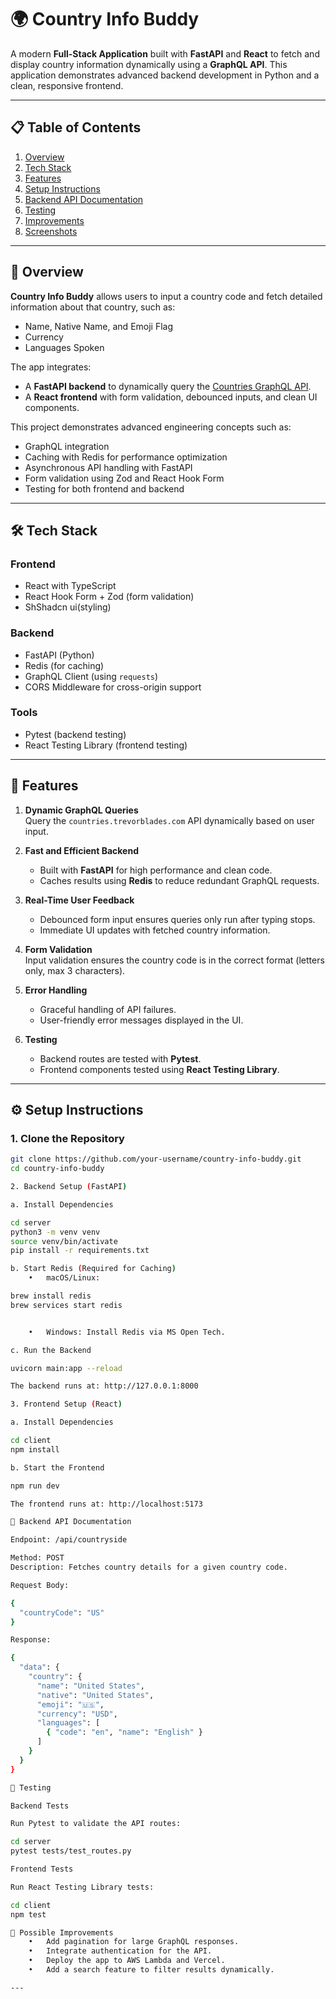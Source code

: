 # 🌍 Country Info Buddy

A modern **Full-Stack Application** built with **FastAPI** and **React** to fetch and display country information dynamically using a **GraphQL API**. This application demonstrates advanced backend development in Python and a clean, responsive frontend.

---

## 📋 Table of Contents

1. [Overview](#-overview)
2. [Tech Stack](#-tech-stack)
3. [Features](#-features)
4. [Setup Instructions](#-setup-instructions)
5. [Backend API Documentation](#-backend-api-documentation)
6. [Testing](#-testing)
7. [Improvements](#-improvements)
8. [Screenshots](#-screenshots)

---

## 🌟 Overview

**Country Info Buddy** allows users to input a country code and fetch detailed information about that country, such as:

- Name, Native Name, and Emoji Flag
- Currency
- Languages Spoken

The app integrates:

- A **FastAPI backend** to dynamically query the [Countries GraphQL API](https://countries.trevorblades.com/).
- A **React frontend** with form validation, debounced inputs, and clean UI components.

This project demonstrates advanced engineering concepts such as:

- GraphQL integration
- Caching with Redis for performance optimization
- Asynchronous API handling with FastAPI
- Form validation using Zod and React Hook Form
- Testing for both frontend and backend

---

## 🛠️ Tech Stack

### **Frontend**

- React with TypeScript
- React Hook Form + Zod (form validation)
- ShShadcn ui(styling)

### **Backend**

- FastAPI (Python)
- Redis (for caching)
- GraphQL Client (using `requests`)
- CORS Middleware for cross-origin support

### **Tools**

- Pytest (backend testing)
- React Testing Library (frontend testing)

---

## 🚀 Features

1. **Dynamic GraphQL Queries**  
   Query the `countries.trevorblades.com` API dynamically based on user input.

2. **Fast and Efficient Backend**

   - Built with **FastAPI** for high performance and clean code.
   - Caches results using **Redis** to reduce redundant GraphQL requests.

3. **Real-Time User Feedback**

   - Debounced form input ensures queries only run after typing stops.
   - Immediate UI updates with fetched country information.

4. **Form Validation**  
   Input validation ensures the country code is in the correct format (letters only, max 3 characters).

5. **Error Handling**

   - Graceful handling of API failures.
   - User-friendly error messages displayed in the UI.

6. **Testing**
   - Backend routes are tested with **Pytest**.
   - Frontend components tested using **React Testing Library**.

---

## ⚙️ Setup Instructions

### 1. **Clone the Repository**

```bash
git clone https://github.com/your-username/country-info-buddy.git
cd country-info-buddy

2. Backend Setup (FastAPI)

a. Install Dependencies

cd server
python3 -m venv venv
source venv/bin/activate
pip install -r requirements.txt

b. Start Redis (Required for Caching)
	•	macOS/Linux:

brew install redis
brew services start redis


	•	Windows: Install Redis via MS Open Tech.

c. Run the Backend

uvicorn main:app --reload

The backend runs at: http://127.0.0.1:8000

3. Frontend Setup (React)

a. Install Dependencies

cd client
npm install

b. Start the Frontend

npm run dev

The frontend runs at: http://localhost:5173

📑 Backend API Documentation

Endpoint: /api/countryside

Method: POST
Description: Fetches country details for a given country code.

Request Body:

{
  "countryCode": "US"
}

Response:

{
  "data": {
    "country": {
      "name": "United States",
      "native": "United States",
      "emoji": "🇺🇸",
      "currency": "USD",
      "languages": [
        { "code": "en", "name": "English" }
      ]
    }
  }
}

🧪 Testing

Backend Tests

Run Pytest to validate the API routes:

cd server
pytest tests/test_routes.py

Frontend Tests

Run React Testing Library tests:

cd client
npm test

🎯 Possible Improvements
	•	Add pagination for large GraphQL responses.
	•	Integrate authentication for the API.
	•	Deploy the app to AWS Lambda and Vercel.
	•	Add a search feature to filter results dynamically.

---
```
